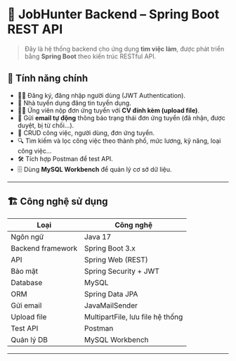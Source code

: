 # 📄 JobHunter Backend – Spring Boot REST API

> Đây là hệ thống backend cho ứng dụng **tìm việc làm**, được phát triển bằng **Spring Boot** theo kiến trúc RESTful API.

## 🚀 Tính năng chính

- 🧑‍💼 Đăng ký, đăng nhập người dùng (JWT Authentication).
- 🏢 Nhà tuyển dụng đăng tin tuyển dụng.
- 👨‍🎓 Ứng viên nộp đơn ứng tuyển với **CV đính kèm (upload file)**.
- 📧 Gửi **email tự động** thông báo trạng thái đơn ứng tuyển (đã nhận, được duyệt, bị từ chối...).
- 🧾 CRUD công việc, người dùng, đơn ứng tuyển.
- 🔍 Tìm kiếm và lọc công việc theo thành phố, mức lương, kỹ năng, loại công việc...
- 🛠️ Tích hợp Postman để test API.
- 🗄️ Dùng **MySQL Workbench** để quản lý cơ sở dữ liệu.

---

## 🏗️ Công nghệ sử dụng

| Loại                | Công nghệ            |
|---------------------|----------------------|
| Ngôn ngữ            | Java 17              |
| Backend framework   | Spring Boot 3.x      |
| API                 | Spring Web (REST)    |
| Bảo mật             | Spring Security + JWT|
| Database            | MySQL                |
| ORM                 | Spring Data JPA      |
| Gửi email           | JavaMailSender       |
| Upload file         | MultipartFile, lưu file hệ thống |
| Test API            | Postman              |
| Quản lý DB          | MySQL Workbench      |

---


